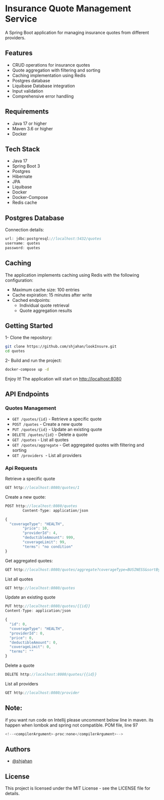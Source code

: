 # **Insurance Quote Management Service**

A Spring Boot application for managing insurance quotes from different providers.

## **Features**

- CRUD operations for insurance quotes
- Quote aggregation with filtering and sorting
- Caching implementation using Redis
- Postgres database
- Liquibase Database integration
- Input validation
- Comprehensive error handling

## **Requirements**

- Java 17 or higher
- Maven 3.6 or higher
- Docker

## **Tech Stack**

- Java 17
- Spring Boot 3
- Postgres
- Hibernate
- JPA
- Liquibase
- Docker
- Docker-Compose
- Redis cache


## **Postgres Database**

Connection details:

```jsx
url: jdbc:postgresql://localhost:5432/quotes
username: quotes
password: quotes
```

## **Caching**

The application implements caching using Redis with the following configuration:

- Maximum cache size: 100 entries
- Cache expiration: 15 minutes after write
- Cached endpoints:
  - Individual quote retrieval
  - Quote aggregation results


## **Getting Started**

1- Clone the repository:

```bash
git clone https://github.com/shjahan/lookInsure.git
cd quotes

```

2- Build and run the project:

```bash
docker-compose up -d
```

Enjoy It! The application will start on [http://localhost:8080](http://localhost:8080/)

## **API Endpoints**

### **Quotes Management**

- `GET /quotes/{id}` - Retrieve a specific quote
- `POST /quotes` - Create a new quote
- `PUT /quotes/{id}` - Update an existing quote
- `DELETE /quotes/{id}` - Delete a quote
- `GET /quotes` - List all quotes
- `GET /quotes/aggregate` - Get aggregated quotes with filtering and sorting
- `GET /providers`  - List all providers

### **Api Requests**

Retrieve a specific quote

```jsx
GET http://localhost:8080/quotes/1
```


Create a new quote:

```jsx
POST http://localhost:8080/quotes
        Content-Type: application/json

{
  "coverageType": "HEALTH",
        "price": 10,
        "providerId": 4,
        "deductibleAmount": 999,
        "coverageLimit": 99,
        "terms": "no condition"
}
```

Get aggregated quotes:

```jsx
GET http://localhost:8080/quotes/aggregate?coverageType=BUSINESS&sortBy=best
```
List all quotes

```jsx
GET http://localhost:8080/quotes
```

Update an existing quote
```jsx
PUT http://localhost:8080/quotes/{{id}}
Content-Type: application/json

{
  "id": 0,
  "coverageType": "HEALTH",
  "providerId": 0,
  "price": 0,
  "deductibleAmount": 0,
  "coverageLimit": 0,
  "terms": ""
}
```
Delete a quote
```jsx
DELETE http://localhost:8080/quotes/{{id}}
```
List all providers
```jsx
GET http://localhost:8080/provider
```
## Note:

if you want run code on Intellij please uncomment below line in maven. its happen when lombok and spring not
compatible.
POM file, line 97
```jsx
<!--<compilerArgument>-proc:none</compilerArgument>-->
```

## **Authors**

- [@shjahan](https://github.com/shjahan)

## **License**

This project is licensed under the MIT License - see the LICENSE file for details.